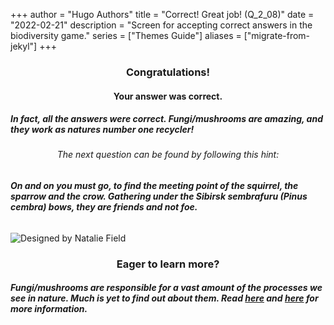 +++
author = "Hugo Authors"
title = "Correct! Great job! (Q_2_08)"
date = "2022-02-21"
description = "Screen for accepting correct answers in the biodiversity game."
series = ["Themes Guide"]
aliases = ["migrate-from-jekyl"]
+++

### <center> Congratulations! </center>
#### <center> Your answer was correct. 
##### In fact, all the answers were correct. Fungi/mushrooms are amazing, and they work as natures number one recycler! </center>


###### <center> The next question can be found by following this hint: </center>
###### **On and on you must go, to find the meeting point of the squirrel, the sparrow and the crow. Gathering under the Sibirsk sembrafuru (Pinus cembra) bows, they are friends and not foe.**


![Designed by Natalie Field](/img/decomposition.jpg)

### <center> Eager to learn more? </center>

##### Fungi/mushrooms are responsible for a vast amount of the processes we see in nature. Much is yet to find out about them. Read [here](https://www.realmushrooms.com/mycoremediation-mushrooms-pollution/) and [here](https://microbiologysociety.org/publication/past-issues/life-on-a-changing-planet/article/impact-of-climate-change-on-fungi.html) for more information.